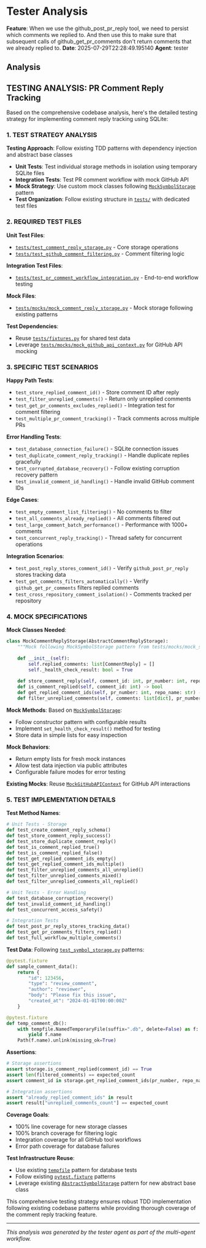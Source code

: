 # Tester Analysis

**Feature**: When we use the github_post_pr_reply tool, we need to persist which comments we replied to. And then use this to make sure that subsequent calls of github_get_pr_comments don't return comments that we already replied to.
**Date**: 2025-07-29T22:28:49.195140
**Agent**: tester

## Analysis

## TESTING ANALYSIS: PR Comment Reply Tracking

Based on the comprehensive codebase analysis, here's the detailed testing strategy for implementing comment reply tracking using SQLite:

### 1. TEST STRATEGY ANALYSIS

**Testing Approach**: Follow existing TDD patterns with dependency injection and abstract base classes
- **Unit Tests**: Test individual storage methods in isolation using temporary SQLite files
- **Integration Tests**: Test PR comment workflow with mock GitHub API 
- **Mock Strategy**: Use custom mock classes following [`MockSymbolStorage`](file:///Users/mstriebeck/Code/github-agent/tests/mocks/mock_symbol_storage.py) pattern
- **Test Organization**: Follow existing structure in [`tests/`](file:///Users/mstriebeck/Code/github-agent/tests) with dedicated test files

### 2. REQUIRED TEST FILES

**Unit Test Files**:
- [`tests/test_comment_reply_storage.py`](file:///Users/mstriebeck/Code/github-agent/tests/test_comment_reply_storage.py) - Core storage operations
- [`tests/test_github_comment_filtering.py`](file:///Users/mstriebeck/Code/github-agent/tests/test_github_comment_filtering.py) - Comment filtering logic

**Integration Test Files**:
- [`tests/test_pr_comment_workflow_integration.py`](file:///Users/mstriebeck/Code/github-agent/tests/test_pr_comment_workflow_integration.py) - End-to-end workflow testing

**Mock Files**:
- [`tests/mocks/mock_comment_reply_storage.py`](file:///Users/mstriebeck/Code/github-agent/tests/mocks/mock_comment_reply_storage.py) - Mock storage following existing patterns

**Test Dependencies**: 
- Reuse [`tests/fixtures.py`](file:///Users/mstriebeck/Code/github-agent/tests/fixtures.py) for shared test data
- Leverage [`tests/mocks/mock_github_api_context.py`](file:///Users/mstriebeck/Code/github-agent/tests/mocks/mock_github_api_context.py) for GitHub API mocking

### 3. SPECIFIC TEST SCENARIOS

**Happy Path Tests**:
- `test_store_replied_comment_id()` - Store comment ID after reply
- `test_filter_unreplied_comments()` - Return only unreplied comments
- `test_get_pr_comments_excludes_replied()` - Integration test for comment filtering
- `test_multiple_pr_comment_tracking()` - Track comments across multiple PRs

**Error Handling Tests**:
- `test_database_connection_failure()` - SQLite connection issues
- `test_duplicate_comment_reply_tracking()` - Handle duplicate replies gracefully
- `test_corrupted_database_recovery()` - Follow existing corruption recovery pattern
- `test_invalid_comment_id_handling()` - Handle invalid GitHub comment IDs

**Edge Cases**:
- `test_empty_comment_list_filtering()` - No comments to filter
- `test_all_comments_already_replied()` - All comments filtered out
- `test_large_comment_batch_performance()` - Performance with 1000+ comments
- `test_concurrent_reply_tracking()` - Thread safety for concurrent operations

**Integration Scenarios**:
- `test_post_reply_stores_comment_id()` - Verify `github_post_pr_reply` stores tracking data
- `test_get_comments_filters_automatically()` - Verify `github_get_pr_comments` filters replied comments
- `test_cross_repository_comment_isolation()` - Comments tracked per repository

### 4. MOCK SPECIFICATIONS

**Mock Classes Needed**:
```python
class MockCommentReplyStorage(AbstractCommentReplyStorage):
    """Mock following MockSymbolStorage pattern from tests/mocks/mock_symbol_storage.py"""
    
    def __init__(self):
        self.replied_comments: list[CommentReply] = []
        self._health_check_result: bool = True
    
    def store_comment_reply(self, comment_id: int, pr_number: int, repo_name: str) -> None
    def is_comment_replied(self, comment_id: int) -> bool
    def get_replied_comment_ids(self, pr_number: int, repo_name: str) -> list[int]
    def filter_unreplied_comments(self, comments: list[dict], pr_number: int, repo_name: str) -> list[dict]
```

**Mock Methods**: Based on [`MockSymbolStorage`](file:///Users/mstriebeck/Code/github-agent/tests/mocks/mock_symbol_storage.py#L6):
- Follow constructor pattern with configurable results
- Implement `set_health_check_result()` method for testing
- Store data in simple lists for easy inspection

**Mock Behaviors**:
- Return empty lists for fresh mock instances
- Allow test data injection via public attributes
- Configurable failure modes for error testing

**Existing Mocks**: Reuse [`MockGitHubAPIContext`](file:///Users/mstriebeck/Code/github-agent/tests/mocks/mock_github_api_context.py#L13) for GitHub API interactions

### 5. TEST IMPLEMENTATION DETAILS

**Test Method Names**:
```python
# Unit Tests - Storage
def test_create_comment_reply_schema()
def test_store_comment_reply_success()
def test_store_duplicate_comment_reply()
def test_is_comment_replied_true()
def test_is_comment_replied_false()
def test_get_replied_comment_ids_empty()
def test_get_replied_comment_ids_multiple()
def test_filter_unreplied_comments_all_unreplied()
def test_filter_unreplied_comments_mixed()
def test_filter_unreplied_comments_all_replied()

# Unit Tests - Error Handling
def test_database_corruption_recovery()
def test_invalid_comment_id_handling()
def test_concurrent_access_safety()

# Integration Tests
def test_post_pr_reply_stores_tracking_data()
def test_get_pr_comments_filters_replied()
def test_full_workflow_multiple_comments()
```

**Test Data**: Following [`test_symbol_storage.py`](file:///Users/mstriebeck/Code/github-agent/tests/test_symbol_storage.py) patterns:
```python
@pytest.fixture
def sample_comment_data():
    return {
        "id": 123456,
        "type": "review_comment", 
        "author": "reviewer",
        "body": "Please fix this issue",
        "created_at": "2024-01-01T00:00:00Z"
    }

@pytest.fixture  
def temp_comment_db():
    with tempfile.NamedTemporaryFile(suffix=".db", delete=False) as f:
        yield f.name
    Path(f.name).unlink(missing_ok=True)
```

**Assertions**:
```python
# Storage assertions
assert storage.is_comment_replied(comment_id) == True
assert len(filtered_comments) == expected_count
assert comment_id in storage.get_replied_comment_ids(pr_number, repo_name)

# Integration assertions  
assert "already_replied_comment_ids" in result
assert result["unreplied_comments_count"] == expected_count
```

**Coverage Goals**:
- 100% line coverage for new storage classes
- 100% branch coverage for filtering logic
- Integration coverage for all GitHub tool workflows
- Error path coverage for database failures

**Test Infrastructure Reuse**:
- Use existing [`tempfile`](file:///Users/mstriebeck/Code/github-agent/tests/test_symbol_storage.py#L5) pattern for database tests
- Follow existing [`pytest.fixture`](file:///Users/mstriebeck/Code/github-agent/tests/fixtures.py) patterns
- Leverage existing [`AbstractSymbolStorage`](file:///Users/mstriebeck/Code/github-agent/symbol_storage.py#L64) pattern for new abstract base class

This comprehensive testing strategy ensures robust TDD implementation following existing codebase patterns while providing thorough coverage of the comment reply tracking feature.

---
*This analysis was generated by the tester agent as part of the multi-agent workflow.*
